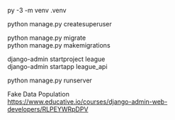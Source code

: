 py -3 -m venv .venv

python manage.py createsuperuser </br>

python manage.py migrate</br>
python manage.py makemigrations</br>

django-admin startproject league</br>
django-admin startapp league_api</br>

python manage.py runserver</br>

Fake Data Population </br>
https://www.educative.io/courses/django-admin-web-developers/RLPEYWRpDPV